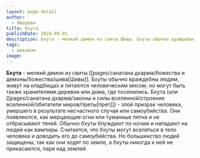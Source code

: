 ```yaml
---
layout: page-detail
author:
  - Яшодеви
title: бхута
publishDate: 2024-09-01
description: Бхута - мелкий демон из свиты Шивы. Бхуты обычно враждебны людям, живут на кладбищах и питаются человеческим мясом, но могут быть также хранителями деревни или дома, где поселились.
tags:
  - шиваизм
image:
---
```

**Бхута** - мелкий демон из свиты [[pages/санатана дхарма/божества и демоны/божества/шива|Шивы]]. Бхуты обычно враждебны людям, живут на кладбищах и питаются человеческим мясом, но могут быть также хранителями деревни или дома, где поселились. Бхута (или [[pages/санатана дхарма/законы и силы вселенной/строение вселенной/обитатели миров/преты|прет]]) - злой призрак человека, умершего в результате несчастного случая или самоубийства. Они появляются, как мерцающие огни или туманные пятна и не отбрасывают теней. Обычно бхуты блуждают по ночам и нападают на людей как вампиры. Считается, что бхуты могут вселяться в тело человека и доводить его до самоубийства. Но большинство людей защищены, так как они ходят по земле, а бхуты никогда к ней не прикасаются, паря над землей.

